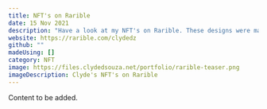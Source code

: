 ```yaml
---
title: NFT's on Rarible
date: 15 Nov 2021
description: "Have a look at my NFT's on Rarible. These designs were made using Figma! "
website: https://rarible.com/clydedz
github: ""
madeUsing: []
category: NFT
image: https://files.clydedsouza.net/portfolio/rarible-teaser.png
imageDescription: Clyde's NFT's on Rarible
---
```


Content to be added.
